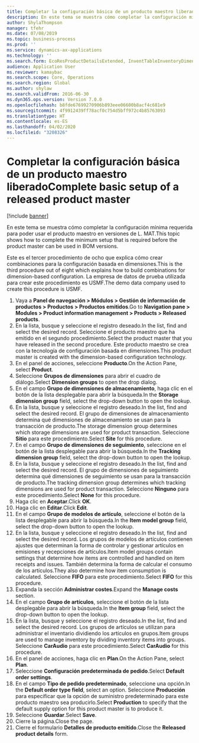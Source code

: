 ```yaml
---
title: Completar la configuración básica de un producto maestro liberado
description: En este tema se muestra cómo completar la configuración mínima requerida para poder usar el producto maestro en versiones de L. MAT.
author: ShylaThompson
manager: tfehr
ms.date: 07/08/2019
ms.topic: business-process
ms.prod: ''
ms.service: dynamics-ax-applications
ms.technology: ''
ms.search.form: EcoResProductDetailsExtended, InventTableInventoryDimensionGroups, InventItemOrderSetup
audience: Application User
ms.reviewer: kamaybac
ms.search.scope: Core, Operations
ms.search.region: Global
ms.author: shylaw
ms.search.validFrom: 2016-06-30
ms.dyn365.ops.version: Version 7.0.0
ms.openlocfilehash: b8fde67699270906b893eee06600b8acf4c681e9
ms.sourcegitcommit: 4f9912439ff78acf0c754d5bff972c4b85763093
ms.translationtype: HT
ms.contentlocale: es-ES
ms.lasthandoff: 04/02/2020
ms.locfileid: "3208326"
---
```

# <a name="complete-basic-setup-of-a-released-product-master"></a><span data-ttu-id="d9f36-103">Completar la configuración básica de un producto maestro liberado</span><span class="sxs-lookup"><span data-stu-id="d9f36-103">Complete basic setup of a released product master</span></span>

[!include [banner](../../includes/banner.md)]

<span data-ttu-id="d9f36-104">En este tema se muestra cómo completar la configuración mínima requerida para poder usar el producto maestro en versiones de L. MAT.</span><span class="sxs-lookup"><span data-stu-id="d9f36-104">This topic shows how to complete the minimum setup that is required before the product master can be used in BOM versions.</span></span>

<span data-ttu-id="d9f36-105">Este es el tercer procedimiento de ocho que explica cómo crear combinaciones para la configuración basada en dimensiones.</span><span class="sxs-lookup"><span data-stu-id="d9f36-105">This is the third procedure out of eight which explains how to build combinations for dimension-based configuration.</span></span> <span data-ttu-id="d9f36-106">La empresa de datos de prueba utilizada para crear este procedimiento es USMF.</span><span class="sxs-lookup"><span data-stu-id="d9f36-106">The demo data company used to create this procedure is USMF.</span></span>

1. <span data-ttu-id="d9f36-107">Vaya a **Panel de navegación > Módulos > Gestión de información de productos > Productos > Productos emitidos**.</span><span class="sxs-lookup"><span data-stu-id="d9f36-107">Go to **Navigation pane > Modules > Product information management > Products > Released products**.</span></span>
2. <span data-ttu-id="d9f36-108">En la lista, busque y seleccione el registro deseado.</span><span class="sxs-lookup"><span data-stu-id="d9f36-108">In the list, find and select the desired record.</span></span> <span data-ttu-id="d9f36-109">Seleccione el producto maestro que ha emitido en el segundo procedimiento.</span><span class="sxs-lookup"><span data-stu-id="d9f36-109">Select the product master that you have released in the second procedure.</span></span> <span data-ttu-id="d9f36-110">Este producto maestro se crea con la tecnología de configuración basada en dimensiones.</span><span class="sxs-lookup"><span data-stu-id="d9f36-110">This product master is created with the dimension-based configuration technology.</span></span>  
3. <span data-ttu-id="d9f36-111">En el panel de acciones, seleccione **Producto**.</span><span class="sxs-lookup"><span data-stu-id="d9f36-111">On the Action Pane, select **Product**.</span></span>
4. <span data-ttu-id="d9f36-112">Seleccione **Grupos de dimensiones** para abrir el cuadro de diálogo.</span><span class="sxs-lookup"><span data-stu-id="d9f36-112">Select **Dimension groups** to open the drop dialog.</span></span>
5. <span data-ttu-id="d9f36-113">En el campo **Grupo de dimensiones de almacenamiento**, haga clic en el botón de la lista desplegable para abrir la búsqueda.</span><span class="sxs-lookup"><span data-stu-id="d9f36-113">In the **Storage dimension group** field, select the drop-down button to open the lookup.</span></span>
6. <span data-ttu-id="d9f36-114">En la lista, busque y seleccione el registro deseado.</span><span class="sxs-lookup"><span data-stu-id="d9f36-114">In the list, find and select the desired record.</span></span> <span data-ttu-id="d9f36-115">El grupo de dimensiones de almacenamiento determina qué dimensiones de almacenamiento se usan para la transacción de producto.</span><span class="sxs-lookup"><span data-stu-id="d9f36-115">The storage dimension group determines which storage dimensions are used for product transaction.</span></span> <span data-ttu-id="d9f36-116">Seleccione **Sitio** para este procedimiento.</span><span class="sxs-lookup"><span data-stu-id="d9f36-116">Select **Site** for this procedure.</span></span>  
7. <span data-ttu-id="d9f36-117">En el campo **Grupo de dimensiones de seguimiento**, seleccione en el botón de la lista desplegable para abrir la búsqueda.</span><span class="sxs-lookup"><span data-stu-id="d9f36-117">In the **Tracking dimension group** field, select the drop-down button to open the lookup.</span></span>
8. <span data-ttu-id="d9f36-118">En la lista, busque y seleccione el registro deseado.</span><span class="sxs-lookup"><span data-stu-id="d9f36-118">In the list, find and select the desired record.</span></span> <span data-ttu-id="d9f36-119">El grupo de dimensiones de seguimiento determina qué dimensiones de seguimiento se usan para la transacción de producto.</span><span class="sxs-lookup"><span data-stu-id="d9f36-119">The tracking dimension group determines which tracking dimensions are used for product transaction.</span></span> <span data-ttu-id="d9f36-120">Seleccione **Ninguno** para este procedimiento.</span><span class="sxs-lookup"><span data-stu-id="d9f36-120">Select **None** for this procedure.</span></span>  
9. <span data-ttu-id="d9f36-121">Haga clic en **Aceptar**.</span><span class="sxs-lookup"><span data-stu-id="d9f36-121">Click **OK**.</span></span>
10. <span data-ttu-id="d9f36-122">Haga clic en **Editar**.</span><span class="sxs-lookup"><span data-stu-id="d9f36-122">Click **Edit**.</span></span>
11. <span data-ttu-id="d9f36-123">En el campo **Grupo de modelos de artículo**, seleccione el botón de la lista desplegable para abrir la búsqueda.</span><span class="sxs-lookup"><span data-stu-id="d9f36-123">In the **Item model group** field, select the drop-down button to open the lookup.</span></span>
12. <span data-ttu-id="d9f36-124">En la lista, busque y seleccione el registro deseado.</span><span class="sxs-lookup"><span data-stu-id="d9f36-124">In the list, find and select the desired record.</span></span> <span data-ttu-id="d9f36-125">Los grupos de modelos de artículos contienen ajustes que determinan la forma de controlar y gestionar artículos en emisiones y recepciones de artículos.</span><span class="sxs-lookup"><span data-stu-id="d9f36-125">Item model groups contain settings that determine how items are controlled and handled on item receipts and issues.</span></span> <span data-ttu-id="d9f36-126">También determina la forma de calcular el consumo de los artículos.</span><span class="sxs-lookup"><span data-stu-id="d9f36-126">They also determine how item consumption is calculated.</span></span> <span data-ttu-id="d9f36-127">Seleccione **FIFO** para este procedimiento.</span><span class="sxs-lookup"><span data-stu-id="d9f36-127">Select **FIFO** for this procedure.</span></span>  
13. <span data-ttu-id="d9f36-128">Expanda la sección **Administrar costes**.</span><span class="sxs-lookup"><span data-stu-id="d9f36-128">Expand the **Manage costs** section.</span></span>
14. <span data-ttu-id="d9f36-129">En el campo **Grupo de artículos**, seleccione el botón de la lista desplegable para abrir la búsqueda.</span><span class="sxs-lookup"><span data-stu-id="d9f36-129">In the **Item group** field, select the drop-down button to open the lookup.</span></span>
15. <span data-ttu-id="d9f36-130">En la lista, busque y seleccione el registro deseado.</span><span class="sxs-lookup"><span data-stu-id="d9f36-130">In the list, find and select the desired record.</span></span> <span data-ttu-id="d9f36-131">Los grupos de artículos se utilizan para administrar el inventario dividiendo los artículos en grupos.</span><span class="sxs-lookup"><span data-stu-id="d9f36-131">Item groups are used to manage inventory by dividing inventory items into groups.</span></span> <span data-ttu-id="d9f36-132">Seleccione **CarAudio** para este procedimiento.</span><span class="sxs-lookup"><span data-stu-id="d9f36-132">Select **CarAudio** for this procedure.</span></span>  
16. <span data-ttu-id="d9f36-133">En el panel de acciones, haga clic en **Plan**.</span><span class="sxs-lookup"><span data-stu-id="d9f36-133">On the Action Pane, select **Plan**.</span></span>
17. <span data-ttu-id="d9f36-134">Seleccione **Configuración predeterminada de pedido**.</span><span class="sxs-lookup"><span data-stu-id="d9f36-134">Select **Default order settings**.</span></span>
18. <span data-ttu-id="d9f36-135">En el campo **Tipo de pedido predeterminado**, seleccione una opción.</span><span class="sxs-lookup"><span data-stu-id="d9f36-135">In the **Default order type field**, select an option.</span></span> <span data-ttu-id="d9f36-136">Seleccione **Producción** para especificar que la opción de suministro predeterminado para este producto maestro sea producirlo.</span><span class="sxs-lookup"><span data-stu-id="d9f36-136">Select **Production** to specify that the default supply option for this product master is to produce it.</span></span>  
19. <span data-ttu-id="d9f36-137">Seleccione **Guardar**.</span><span class="sxs-lookup"><span data-stu-id="d9f36-137">Select **Save**.</span></span>
20. <span data-ttu-id="d9f36-138">Cierre la página.</span><span class="sxs-lookup"><span data-stu-id="d9f36-138">Close the page.</span></span>
21. <span data-ttu-id="d9f36-139">Cierre el formulario **Detalles de producto emitido**.</span><span class="sxs-lookup"><span data-stu-id="d9f36-139">Close the **Released product details** form.</span></span>

